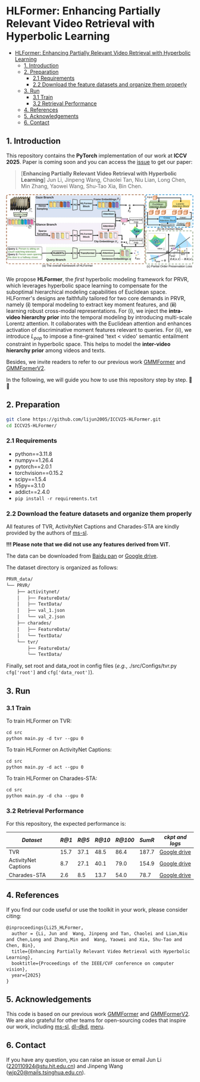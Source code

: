 # HLFormer: Enhancing Partially Relevant Video Retrieval with Hyperbolic Learning
- [HLFormer: Enhancing Partially Relevant Video Retrieval with Hyperbolic Learning](#hlformer-enhancing-partially-relevant-video-retrieval-with-hyperbolic-learning)
  - [1. Introduction](#1-introduction)
  - [2. Preparation](#2-preparation)
    - [2.1 Requirements](#21-requirements)
    - [2.2 Download the  feature datasets and organize them properly](#22-download-the--feature-datasets-and-organize-them-properly)
  - [3. Run](#3-run)
    - [3.1 Train](#31-train)
    - [3.2 Retrieval Performance](#32-retrieval-performance)
  - [4. References](#4-references)
  - [5. Acknowledgements](#5-acknowledgements)
  - [6. Contact](#6-contact)

## 1. Introduction
This repository contains the **PyTorch** implementation of our work at **ICCV 2025**. Paper is coming soon and you can access the [issue](https://github.com/lijun2005/ICCV25-HLFormer/issues/1)
 to get our paper:

> [**Enhancing Partially Relevant Video Retrieval with Hyperbolic Learning**]  Jun Li, Jinpeng Wang, Chaolei Tan, Niu Lian, Long Chen, Min Zhang, Yaowei Wang, Shu-Tao Xia, Bin Chen.

![overview](figures/hlformer.svg)

We propose **HLFormer**, the *first* hyperbolic modeling framework for PRVR, which leverages hyperbolic space learning to compensate for the suboptimal hierarchical modeling capabilities of Euclidean space. HLFormer's designs are faithfully tailored for two core demands in PRVR, namely (**i**) temporal modeling to extract key moment features, and  (**ii**) learning robust cross-modal representations. 
For (i), we inject the **intra-video hierarchy prior** into the temporal modeling by introducing multi-scale Lorentz attention. 
It collaborates with the Euclidean attention and enhances activation of discriminative moment features relevant to queries. 
For (ii), we introduce $L_{pop}$ to impose a fine-grained 'text < video' semantic entailment constraint in hyperbolic space. This helps to model the **inter-video hierarchy prior** among videos and texts. 

Besides, we invite readers to refer to our previous work [GMMFormer](https://github.com/huangmozhi9527/GMMFormer) and [GMMFormerV2](https://github.com/huangmozhi9527/GMMFormer_v2).

In the following, we will guide you how to use this repository step by step. 🤗🐶

## 2. Preparation

```bash
git clone https://github.com/lijun2005/ICCV25-HLFormer.git
cd ICCV25-HLFormer/
```

### 2.1 Requirements

- python==3.11.8
- numpy==1.26.4
- pytorch==2.0.1
- torchvision==0.15.2
- scipy==1.5.4
- h5py==3.1.0
- addict==2.4.0
- `pip install -r requirements.txt`

### 2.2 Download the  feature datasets and organize them properly
All features of TVR, ActivityNet Captions and Charades-STA are kindly provided by the authors of [ms-sl](https://github.com/HuiGuanLab/ms-sl).

**!!! Please note that we did not use any features derived from ViT.**

The data can be downloaded from [Baidu pan](https://pan.baidu.com/s/1UNu67hXCbA6ZRnFVPVyJOA?pwd=8bh4) or [Google drive](https://drive.google.com/drive/folders/11dRUeXmsWU25VMVmeuHc9nffzmZhPJEj?usp=sharing). 

The dataset directory is organized as follows:

```bash
PRVR_data/
└── PRVR/
    ├── activitynet/
    │   ├── FeatureData/
    │   ├── TextData/
    │   ├── val_1.json
    │   └── val_2.json
    ├── charades/
    │   ├── FeatureData/
    │   └── TextData/
    └── tvr/
        ├── FeatureData/
        └── TextData/
```
Finally, set root and data_root in config files (*e.g.*, ./src/Configs/tvr.py `cfg['root']` and `cfg['data_root']`).

## 3. Run
### 3.1 Train 
To train HLFormer on TVR:
```
cd src
python main.py -d tvr --gpu 0
```

To train HLFormer on ActivityNet Captions:
```
cd src
python main.py -d act --gpu 0
```

To train HLFormer on Charades-STA:
```
cd src
python main.py -d cha --gpu 0
```

### 3.2 Retrieval Performance

For this repository, the expected performance is:

| *Dataset* | *R@1* | *R@5* | *R@10* | *R@100* | *SumR* | *ckpt and logs* |
| ---- | ---- | ---- | ---- | ---- | ---- |---- |
| TVR | 15.7 | 37.1 | 48.5 | 86.4 | 187.7 |[Google drive](https://drive.google.com/file/d/1NIl0x90qbdGxn9rwqVqS8MRpIdzKdPr1/view?usp=sharing) |
| ActivityNet Captions | 8.7 | 27.1 | 40.1 | 79.0 | 154.9 |[Google drive](https://drive.google.com/file/d/1B3mxKkUxtfNEggiJSwExFCV0gEbuZSzf/view?usp=sharing) |
| Charades-STA | 2.6 | 8.5 | 13.7 | 54.0 | 78.7 |[Google drive](https://drive.google.com/file/d/1rwM7c63hGFWFENfWDOdnu-Pitzy9NOZJ/view?usp=sharing) |



## 4. References
If you find our code useful or use the toolkit in your work, please consider citing:
```
@inproceedings{Li25_HLFormer,
  author = {Li, Jun and  Wang, Jinpeng and Tan, Chaolei and Lian,Niu and Chen,Long and Zhang,Min and  Wang, Yaowei and Xia, Shu-Tao and Chen, Bin},
  title={Enhancing Partially Relevant Video Retrieval with Hyperbolic Learning},
  booktitle={Proceedings of the IEEE/CVF conference on computer vision},
  year={2025}
}
```
## 5. Acknowledgements
This code is based on our previous work [GMMFormer](https://github.com/huangmozhi9527/GMMFormer) and [GMMFormerV2](https://github.com/huangmozhi9527/GMMFormer_v2).
We are also grateful for other teams for open-sourcing codes that inspire our work, including 
[ms-sl](https://github.com/HuiGuanLab/ms-sl),
[dl-dkd](https://github.com/HuiGuanLab/DL-DKD), 
[meru](https://github.com/facebookresearch/meru).
## 6. Contact
If you have any question, you can raise an issue or email Jun Li (220110924@stu.hit.edu.cn) and Jinpeng Wang (wjp20@mails.tsinghua.edu.cn).



